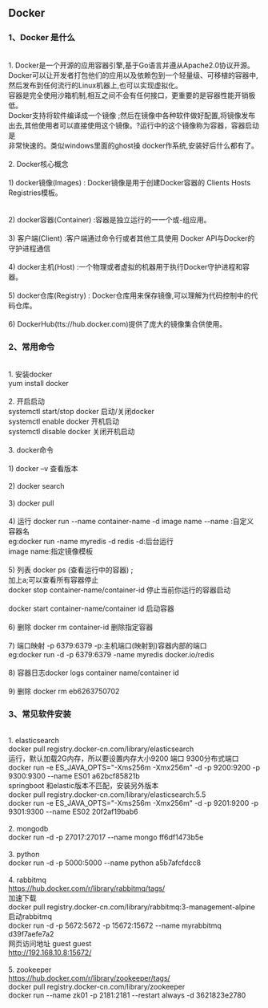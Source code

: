 ## Docker
### 1、Docker 是什么
<br>1. Docker是一个开源的应用容器引擎,基于Go语言并遵从Apache2.0协议开源。Docker可以让开发者打包他们的应用以及依赖包到一个轻量级、可移植的容器中,然后发布到任何流行的Linux机器上,也可以实现虚拟化。
<br>容器是完全使用沙箱机制,相互之间不会有任何接口，更重要的是容器性能开销极低。
 <br>Docker支持将软件编译成一个镜像 ;然后在镜像中各种软件做好配置,将镜像发布出去,其他使用者可以直接使用这个镜像。?运行中的这个镜像称为容器，容器启动是
<br>非常快速的。类似windows里面的ghost操  docker作系统,安装好后什么都有了。
<br><br>2. Docker核心概念
<br><br>1) docker镜像(lmages) : Docker镜像是用于创建Docker容器的  Clients  Hosts  Registries模板。  
<br><br>2) docker容器(Container) :容器是独立运行的一一个或-组应用。 
<br><br>3) 客户端(Client) :客户端通过命令行或者其他工具使用 Docker  APl与Docker的守护进程通信 
<br><br>4) docker主机(Host) :一个物理或者虚拟的机器用于执行Docker守护进程和容器。
<br><br>5) docker仓库(Registry) : Docker仓库用来保存镜像,可以理解为代码控制中的代码仓库。
<br><br>6) DockerHub(tts://hub.docker.com)提供了庞大的镜像集合供使用。
### 2、常用命令
<br>1. 安装docker
<br>yum install docker 
<br><br>2. 开启启动
<br>systemctl start/stop docker 启动/关闭docker
<br>systemctl enable docker 开机启动
<br>systemctl disable docker 关闭开机启动
<br><br>3. docker命令
<br><br>1) docker –v 查看版本
<br><br>2) docker search 
<br><br>3) docker pull
<br><br>4) 运行  docker run --name container-name -d image name  --name :自定义容器名
<br>eg:docker run -name myredis -d redis  -d:后台运行
<br>image name:指定镜像模板
<br><br>5) 列表  docker ps (查看运行中的容器) ; <br> 加上a;可以查看所有容器停止 <br> docker stop container-name/container-id  停止当前你运行的容器启动  
<br>docker  start container-name/container id  启动容器
<br><br>6) 删除  docker rm container-id  删除指定容器
<br><br>7) 端口映射  -p 6379:6379  -p:主机端口(映射到)容器内部的端口
<br>eg:docker run -d -p 6379:6379 -name myredis docker.io/redis
<br><br>8)  容器日志docker logs container name/container id
<br><br>9) 删除 docker rm eb6263750702
### 3、常见软件安装
<br>1. elasticsearch
<br>docker pull registry.docker-cn.com/library/elasticsearch
<br>运行，默认加载2G内存，所以要设置内存大小9200 端口 9300分布式端口
<br>docker run -e ES_JAVA_OPTS="-Xms256m -Xmx256m" -d -p 9200:9200 -p 9300:9300 --name ES01 a62bcf85821b
<br>springboot 和elastic版本不匹配，安装另外版本
<br>docker pull registry.docker-cn.com/library/elasticsearch:5.5
<br>docker run -e ES_JAVA_OPTS="-Xms256m -Xmx256m" -d -p 9201:9200 -p 9301:9300 --name ES02 20f2af19bab6
<br><br>2. mongodb
<br>docker run -d -p 27017:27017 --name mongo ff6df1473b5e
<br><br>3. python
<br>docker run -d -p 5000:5000 --name python a5b7afcfdcc8
<br><br>4. rabbitmq
<br>https://hub.docker.com/r/library/rabbitmq/tags/
<br>加速下载
<br>docker pull registry.docker-cn.com/library/rabbitmq:3-management-alpine
<br>启动rabbitmq
<br>docker run -d -p 5672:5672 -p 15672:15672 --name myrabbitmq d39f7aefe7a2
<br>网页访问地址 guest guest
<br>http://192.168.10.8:15672/
<br><br>5. zookeeper
<br>https://hub.docker.com/r/library/zookeeper/tags/
<br>docker pull registry.docker-cn.com/library/zookeeper
<br>docker run --name zk01 -p 2181:2181 --restart always -d 3621823e2780
















